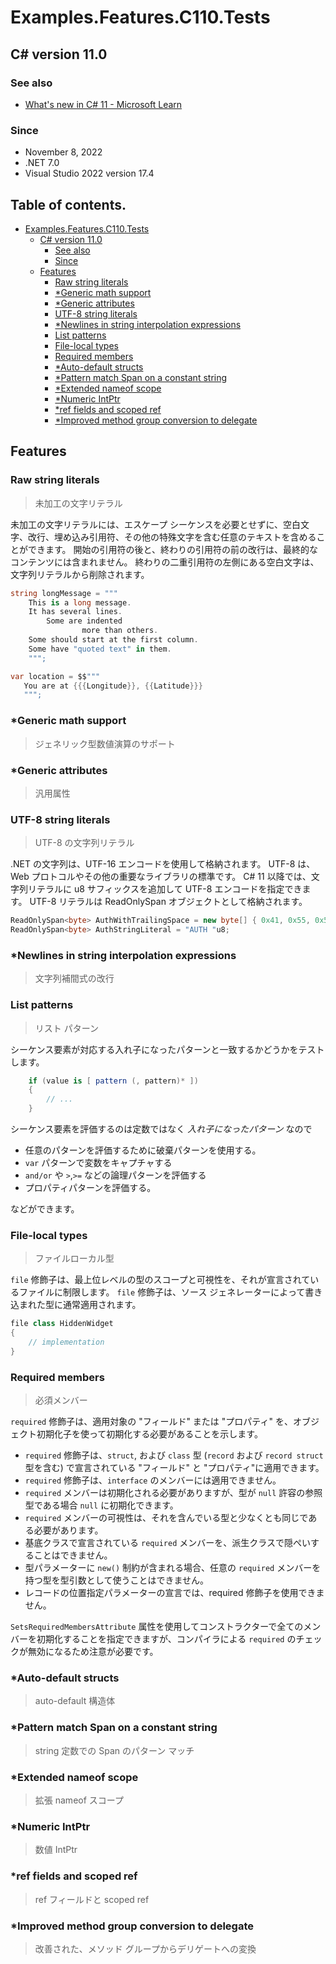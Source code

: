 # Examples.Features.C110.Tests

## C# version 11.0

### See also

* [What's new in C# 11 - Microsoft Learn](https://learn.microsoft.com/ja-jp/dotnet/csharp/whats-new/csharp-11)

### Since

- November 8, 2022
- .NET 7.0
- Visual Studio 2022 version 17.4


## Table of contents. <!-- omit in toc -->

- [Examples.Features.C110.Tests](#examplesfeaturesc110tests)
  - [C# version 11.0](#c-version-110)
    - [See also](#see-also)
    - [Since](#since)
  - [Features](#features)
    - [Raw string literals](#raw-string-literals)
    - [\*Generic math support](#generic-math-support)
    - [\*Generic attributes](#generic-attributes)
    - [UTF-8 string literals](#utf-8-string-literals)
    - [\*Newlines in string interpolation expressions](#newlines-in-string-interpolation-expressions)
    - [List patterns](#list-patterns)
    - [File-local types](#file-local-types)
    - [Required members](#required-members)
    - [\*Auto-default structs](#auto-default-structs)
    - [\*Pattern match Span on a constant string](#pattern-match-span-on-a-constant-string)
    - [\*Extended nameof scope](#extended-nameof-scope)
    - [\*Numeric IntPtr](#numeric-intptr)
    - [\*ref fields and scoped ref](#ref-fields-and-scoped-ref)
    - [\*Improved method group conversion to delegate](#improved-method-group-conversion-to-delegate)

## Features

### Raw string literals

> 未加工の文字リテラル

未加工の文字リテラルには、エスケープ シーケンスを必要とせずに、空白文字、改行、埋め込み引用符、その他の特殊文字を含む任意のテキストを含めることができます。 
開始の引用符の後と、終わりの引用符の前の改行は、最終的なコンテンツには含まれません。
終わりの二重引用符の左側にある空白文字は、文字列リテラルから削除されます。

```cs
string longMessage = """
    This is a long message.
    It has several lines.
        Some are indented
                more than others.
    Some should start at the first column.
    Some have "quoted text" in them.
    """;

var location = $$"""
   You are at {{{Longitude}}, {{Latitude}}}
   """;
```

### *Generic math support

> ジェネリック型数値演算のサポート

### *Generic attributes

> 汎用属性

### UTF-8 string literals

> UTF-8 の文字列リテラル

.NET の文字列は、UTF-16 エンコードを使用して格納されます。 UTF-8 は、Web プロトコルやその他の重要なライブラリの標準です。
C# 11 以降では、文字列リテラルに u8 サフィックスを追加して UTF-8 エンコードを指定できます。 
UTF-8 リテラルは ReadOnlySpan<byte> オブジェクトとして格納されます。

```cs
ReadOnlySpan<byte> AuthWithTrailingSpace = new byte[] { 0x41, 0x55, 0x54, 0x48, 0x20 };
ReadOnlySpan<byte> AuthStringLiteral = "AUTH "u8;
```


### *Newlines in string interpolation expressions

> 文字列補間式の改行

### List patterns

> リスト パターン

シーケンス要素が対応する入れ子になったパターンと一致するかどうかをテストします。

```cs
    if (value is [ pattern (, pattern)* ])
    {
        // ...
    }
```

シーケンス要素を評価するのは定数ではなく *入れ子になったパターン* なので

- 任意のパターンを評価するために破棄パターンを使用する。
- `var` パターンで変数をキャプチャする
- `and/or` や `>`,`>=` などの論理パターンを評価する
- プロパティパターンを評価する。

などができます。

### File-local types

> ファイルローカル型

`file` 修飾子は、最上位レベルの型のスコープと可視性を、それが宣言されているファイルに制限します。
`file` 修飾子は、ソース ジェネレーターによって書き込まれた型に通常適用されます。 

```cs
file class HiddenWidget
{
    // implementation
}

```


### Required members

> 必須メンバー

`required` 修飾子は、適用対象の "フィールド" または "プロパティ" を、オブジェクト初期化子を使って初期化する必要があることを示します。

- `required` 修飾子は、`struct`, および `class` 型 (`record` および `record struct` 型を含む) で宣言されている "フィールド" と "プロパティ"に適用できます。
- `required` 修飾子は、`interface` のメンバーには適用できません。
- `required` メンバーは初期化される必要がありますが、型が `null` 許容の参照型である場合 `null` に初期化できます。
- `required` メンバーの可視性は、それを含んでいる型と少なくとも同じである必要があります。
- 基底クラスで宣言されている `required` メンバーを、派生クラスで隠ぺいすることはできません。
- 型パラメーターに `new()` 制約が含まれる場合、任意の `required` メンバーを持つ型を型引数として使うことはできません。
- レコードの位置指定パラメーターの宣言では、required 修飾子を使用できません。

`SetsRequiredMembersAttribute` 属性を使用してコンストラクターで全てのメンバーを初期化することを指定できますが、コンパイラによる `required` のチェックが無効になるため注意が必要です。
 

### *Auto-default structs

> auto-default 構造体

### *Pattern match Span<char> on a constant string

> string 定数での Span<char> のパターン マッチ

### *Extended nameof scope

> 拡張 nameof スコープ

### *Numeric IntPtr

> 数値 IntPtr

### *ref fields and scoped ref

> ref フィールドと scoped ref

### *Improved method group conversion to delegate

> 改善された、メソッド グループからデリゲートへの変換
